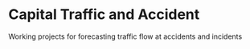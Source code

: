 # Capital Traffic and Accident
Working projects for forecasting traffic flow at accidents and incidents
